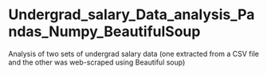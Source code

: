 # Undergrad_salary_Data_analysis_Pandas_Numpy_BeautifulSoup
Analysis of two sets of undergrad salary data (one extracted from a CSV file and the other was web-scraped using Beautiful soup)
